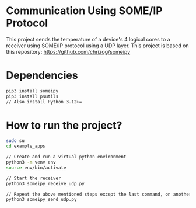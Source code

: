 # Communication Using SOME/IP Protocol
This project sends the temperature of a device's 4 logical cores to a receiver using SOME/IP protocol using a UDP layer. This project is based on this repository: https://github.com/chrizog/someipy

# Dependencies
```bash
pip3 install someipy
pip3 install psutils
// Also install Python 3.12>=
```
# How to run the project?
```bash
sudo su
cd example_apps

// Create and run a virtual python environment
python3 -m venv env
source env/bin/activate

// Start the receiver
python3 someipy_receive_udp.py

// Repeat the above mentioned steps except the last command, on another PC
python3 someipy_send_udp.py
```
